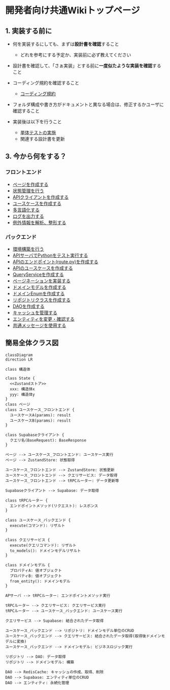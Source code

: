 # 開発者向け共通Wikiトップページ

## 1. 実装する前に
- 何を実装するにしても、まずは**設計書を確認**すること
  - どれを参考にする予定か、実装前に必ず教えてください
- 設計書を確認して、「さぁ実装」とする前に**一度似たような実装を確認**すること
- コーディング規約を確認すること
  - [コーディング規約](common/コーディング規約.md)
- フォルダ構成や書き方がドキュメントと異なる場合は、修正するかユーザに確認すること

- 実装後は以下を行うこと
  - [単体テストの実施](common/単体テスト.md)
  - 関連する設計書を更新

## 3. 今から何をする？
### フロントエンド
- [ページを作成する](./flutter/ページ-page.md)
- [状態管理を行う](./flutter/状態管理-state.md)
- [APIクライアントを作成する](./flutter/APIクライアント-apiclient.md)
- [ユースケースを作成する](./flutter/ユースケース-usecase.md)
- [多言語化する](./flutter/多言語対応-l10n.md)
- [ログを出力する](./flutter/ロガー-logger.md)
- [例外情報を解析、整形する](./flutter/例外解析-eparser.md)

### バックエンド
- [環境構築を行う](./api/環境構築.md)
- [APIサーバでPythonをテスト実行する](./api/環境構築.md)
- [APIのエンドポイント(route.py)を作成する](./api/エンドポイント-endpoint.md)
- [APIのユースケースを作成する](api/ユースケース_バックエンド-usecase.md)
- [QueryServiceを作成する](./api/クエリサービス-queryservice.md)
- [ページネーションを実装する](./api/ページネーション-pagination.md)
- [ドメインモデルを作成する](./api/ドメインモデル-domain_model.md)
- [ドメインEnumを作成する](./api/ドメインEnum-domain_enum.md)
- [リポジトリクラスを作成する](./api/リポジトリクラス_repository.md)
- [DAOを作成する](./api/DAO.md)
- [キャッシュを管理する](./api/キャッシュ管理-cache.md)
- [エンティティを変更・確認する](./api/エンティティ-entity.md)
- [共通メッセージを使用する](./api/共通メッセージ管理-common_message.md)

## 簡易全体クラス図
```mermaid
classDiagram
direction LR

class 構造体

class State {
  <<Zustandストア>>
  xxx: 構造体x
  yyy: 構造体y
}
class ページ
class ユースケース_フロントエンド {
  ユースケースA(params): result
  ユースケースB(params): result
}

class Supabaseクライアント {
  クエリ名(BaseRequest): BaseResponse
}

ページ --> ユースケース_フロントエンド: ユースケース実行
ページ --> ZustandStore: 状態取得

ユースケース_フロントエンド --> ZustandStore: 状態更新
ユースケース_フロントエンド --> クエリサービス: データ取得
ユースケース_フロントエンド --> tRPCルーター: データ更新等

Supabaseクライアント --> Supabase: データ取得

class tRPCルーター {
  エンドポイントメソッド(リクエスト): レスポンス
}

class ユースケース_バックエンド {
  execute(コマンド): リザルト
}

class クエリサービス {
  execute(クエリコマンド): リザルト
  to_models(): ドメインモデルリザルト
}

class ドメインモデル {
  プロパティA: 値オブジェクト
  プロパティB: 値オブジェクト
  from_entity(): ドメインモデル
}

APサーバ --> tRPCルーター: エンドポイントメソッド実行

tRPCルーター --> クエリサービス: クエリサービス実行
tRPCルーター --> ユースケース_バックエンド: ユースケース実行

クエリサービス --> Supabase: 結合されたデータ取得

ユースケース_バックエンド --> リポジトリ: ドメインモデル単位のCRUD
ユースケース_バックエンド --> クエリサービス: 結合されたデータ取得(取得後ドメインモデルに変換)
ユースケース_バックエンド --> ドメインモデル: ビジネスロジック実行

リポジトリ --> DAO: データ取得
リポジトリ --> ドメインモデル: 構築

DAO --> RedisCache: キャッシュの作成、取得、削除
DAO --> Supabase: エンティティ単位のCRUD
DAO --> エンティティ: 永続化管理
```

